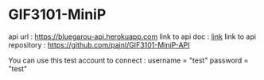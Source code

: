 # GIF3101-MiniP

api url : https://bluegarou-api.herokuapp.com
link to api doc : [link](./BlueGarou_API_Specification.pdf)
link to api repository : https://github.com/painl/GIF3101-MiniP-API

You can use this test account to connect :
    username = "test"
    password = "test"
